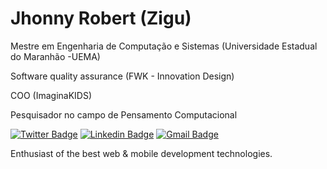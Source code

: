 # Jhonny Robert (Zigu)

Mestre em Engenharia de Computação e Sistemas (Universidade Estadual do Maranhão -UEMA)

Software quality assurance (FWK - Innovation Design)

COO (ImaginaKIDS)

Pesquisador no campo de Pensamento Computacional

[![Twitter Badge](https://img.shields.io/badge/-@TioZigu-0000ff?style=flat-square&labelColor=0000ff&logo=twitter&logoColor=white&link=https://twitter.com/TioZigu)](https://twitter.com/dieegosf) 
[![Linkedin Badge](https://img.shields.io/badge/-Jhonny%20Robert-0000cc?style=flat-square&logo=Linkedin&logoColor=white&link=https://www.linkedin.com/in/jhonny-robert-si-slz-ma/)](https://www.linkedin.com/in/diego-schell-fernandes/) 
[![Gmail Badge](https://img.shields.io/badge/-jhonnyrobert.s@outlook.com-0000cc?style=flat-square&logo=Gmail&logoColor=white&link=mailto:jhonnyrobert.s@outlook.com)](mailto:diego.schell.f@gmail.com)

Enthusiast of the best web & mobile development technologies.



